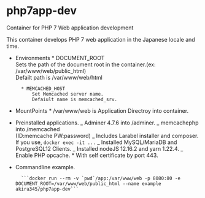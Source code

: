 # php7app-dev

Container for PHP 7 Web application development

This container develops PHP 7 web application in the Japanese locale and time.

- Environments \* DOCUMENT_ROOT  
   Sets the path of the document root in the container.(ex: /var/www/web/public_html)  
   Defailt path is /var/www/web/html

      	* MEMCACHED_HOST
      		Set Memcached server name.
      		Defaiult name is memcached_srv.

- MountPoints \* /var/www/web is Application Directroy into container.

- Preinstalled applications.
  _ Adminer 4.7.6 into /adminer.
  _ memcachephp into /memcached  
   (ID:memcache PW:password)
  _ Includes Larabel installer and composer. If you use, `docker exec -it ...`
  _ Installed MySQL/MariaDB and PostgreSQL12 Clients.
  _ Installed nodeJS 12.16.2 and yarn 1.22.4.
  _ Enable PHP opcache. \* With self certificate by port 443.

- Commandline example.

      	```docker run --rm -v `pwd`/app:/var/www/web -p 8080:80 -e DOCUMENT_ROOT=/var/www/web/public_html --name example akira345/php7app-dev```
